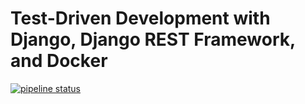 # Test-Driven Development with Django, Django REST Framework, and Docker

[![pipeline status](https://gitlab.com/YOUR_GITLAB_NAMESPACE/django-tdd-docker/badges/master/pipeline.svg)](https://gitlab.com/tutorials64/django-tdd/django-tdd-docker/commits/master)
